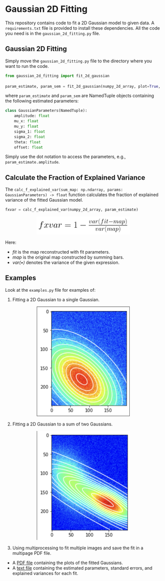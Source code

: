 # Gaussian 2D Fitting

This repository contains code to fit a 2D Gaussian model to given data. A `requirements.txt` file is provided to install these dependencies. All the code you need is in the `gaussian_2d_fitting.py` file.

## Gaussian 2D Fitting

Simply move the `gaussian_2d_fitting.py` file to the directory where you want to run the code.

```python
from gaussian_2d_fitting import fit_2d_gaussian

param_estimate, param_sem = fit_2d_gaussian(numpy_2d_array, plot=True, show=True)
```

where `param_estimate` and `param_sem` are NamedTuple objects containing the following estimated parameters:

```python
class GaussianParameters(NamedTuple):
    amplitude: float
    mu_x: float
    mu_y: float
    sigma_1: float
    sigma_2: float
    theta: float
    offset: float
```

Simply use the dot notation to access the parameters, e.g., `param_estimate.amplitude`.

## Calculate the Fraction of Explained Variance

The `calc_f_explained_var(sum_map: np.ndarray, params: GaussianParameters) -> float` function calculates the fraction of explained variance of the fitted Gaussian model.

```python
fxvar = calc_f_explained_var(numpy_2d_array, param_estimate)
```

<p style="text-align:center;">
  <img src="results/fxvar_formula.png" alt="fxvar_formula" width="300">
</p>

Here:

- *fit* is the map reconstructed with fit parameters.
- *map* is the original map constructed by summing bars.
- *var(•)* denotes the variance of the given expression.

## Examples

Look at the `examples.py` file for examples of:

1. Fitting a 2D Gaussian to a single Gaussian.

<p style="text-align:center;">
  <img src="results/example1.png" alt="example1" width="300">
</p>

2. Fitting a 2D Gaussian to a sum of two Gaussians.

<p style="text-align:center;">
  <img src="results/example2.png" alt="example2" width="300">
</p>


3. Using multiprocessing to fit multiple images and save the fit in a multipage PDF file.

- A [PDF file](`./results/fit_results.pdf`) containing the plots of the fitted Gaussians.
- A [text file](`./results/fit_results.txt`) containing the estimated parameters, standard errors, and explained variances for each fit.

